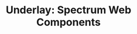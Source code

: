 ---
layout: examples.njk
title: 'Underlay: Spectrum Web Components'
displayName: Underlay
componentName: underlay
componentHeading: sp-underlay
tags:
- component-examples
---